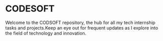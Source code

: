 # CODESOFT
Welcome to the CODSOFT repository, the hub for all my tech internship tasks and projects.Keep an eye out for frequent updates as I explore into the field of technology and innovation. 
